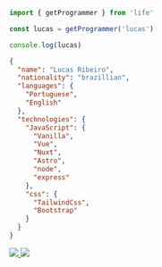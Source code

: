 
```js
import { getProgrammer } from 'life'

const lucas = getProgrammer('lucas')

console.log(lucas)
```

```json
{
  "name": "Lucas Ribeiro",
  "nationality": "brazillian",
  "languages": {
    "Portuguese",
    "English"
  },
  "technologies": {
    "JavaScript": {
      "Vanilla",
      "Vue",
      "Nuxt",
      "Astro",
      "node",
      "express"
    },
    "css": {
      "TailwindCss",
      "Bootstrap"
    }
  }
}
```

<div>
  <a href="mailto:lucas.ribeiro711@gmail.com" target="_blank">
    <img src="https://img.shields.io/badge/Gmail-D14836?style=for-the-badge&logo=gmail&logoColor=white">
  </a>
  <a href="https:/https://www.linkedin.com/in/lucasribeirolr/" target="_blank">
    <img src="https://img.shields.io/badge/LinkedIn-0077B5?style=for-the-badge&logo=linkedin&logoColor=white">
  </a>                                                                                                         
</div>
